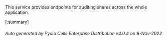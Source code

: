 






This service provides endpoints for auditing shares across the whole application.

[:summary]

###### Auto generated by Pydio Cells Enterprise Distribution v4.0.4 on 9-Nov-2022
